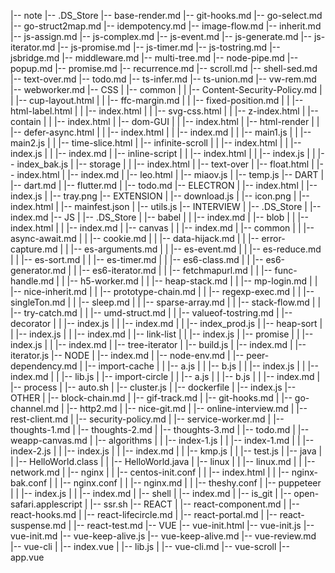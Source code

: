 |-- note
    |-- .DS_Store
    |-- base-render.md
    |-- git-hooks.md
    |-- go-select.md
    |-- go-struct2map.md
    |-- idempotency.md
    |-- image-flow.md
    |-- inherit.md
    |-- js-assign.md
    |-- js-complex.md
    |-- js-event.md
    |-- js-generate.md
    |-- js-iterator.md
    |-- js-promise.md
    |-- js-timer.md
    |-- js-tostring.md
    |-- jsbridge.md
    |-- middleware.md
    |-- multi-tree.md
    |-- node-pipe.md
    |-- popup.md
    |-- promise.md
    |-- recurrence.md
    |-- scroll.md
    |-- shell-sed.md
    |-- text-over.md
    |-- todo.md
    |-- ts-infer.md
    |-- ts-union.md
    |-- vw-rem.md
    |-- webworker.md
    |-- CSS
    |   |-- common
    |   |   |-- Content-Security-Policy.md
    |   |   |-- cup-layout.html
    |   |   |-- ffc-margin.md
    |   |   |-- fixed-position.md
    |   |   |-- html-label.html
    |   |   |-- index.html
    |   |   |-- svg-css.html
    |   |   |-- z-index.html
    |   |-- contain
    |   |   |-- index.html
    |   |-- dom-GUI
    |   |   |-- index.html
    |   |-- html-render
    |   |   |-- defer-async.html
    |   |   |-- index.html
    |   |   |-- index.md
    |   |   |-- main1.js
    |   |   |-- main2.js
    |   |   |-- time-slice.html
    |   |-- infinite-scroll
    |   |   |-- index.html
    |   |   |-- index.js
    |   |   |-- index.md
    |   |-- inline-script
    |   |   |-- index.html
    |   |   |-- index.js
    |   |   |-- index_bak.js
    |   |-- storage
    |   |   |-- index.html
    |   |-- text-over
    |       |-- float.html
    |       |-- index.html
    |       |-- index.md
    |       |-- leo.html
    |       |-- miaov.js
    |       |-- temp.js
    |-- DART
    |   |-- dart.md
    |   |-- flutter.md
    |   |-- todo.md
    |-- ELECTRON
    |   |-- index.html
    |   |-- index.js
    |   |-- tray.png
    |-- EXTENSION
    |   |-- download.js
    |   |-- icon.png
    |   |-- index.html
    |   |-- mainfest.json
    |   |-- utils.js
    |-- INTERVIEW
    |   |-- .DS_Store
    |   |-- index.md
    |-- JS
    |   |-- .DS_Store
    |   |-- babel
    |   |   |-- index.md
    |   |-- blob
    |   |   |-- index.html
    |   |   |-- index.md
    |   |-- canvas
    |   |   |-- index.md
    |   |-- common
    |   |   |-- async-await.md
    |   |   |-- cookie.md
    |   |   |-- data-hijack.md
    |   |   |-- error-capture.md
    |   |   |-- es-arguments.md
    |   |   |-- es-event.md
    |   |   |-- es-reduce.md
    |   |   |-- es-sort.md
    |   |   |-- es-timer.md
    |   |   |-- es6-class.md
    |   |   |-- es6-generator.md
    |   |   |-- es6-iterator.md
    |   |   |-- fetchmapurl.md
    |   |   |-- func-handle.md
    |   |   |-- h5-worker.md
    |   |   |-- heap-stack.md
    |   |   |-- mp-login.md
    |   |   |-- nice-inherit.md
    |   |   |-- prototype-chain.md
    |   |   |-- regexp-exec.md
    |   |   |-- singleTon.md
    |   |   |-- sleep.md
    |   |   |-- sparse-array.md
    |   |   |-- stack-flow.md
    |   |   |-- try-catch.md
    |   |   |-- umd-struct.md
    |   |   |-- valueof-tostring.md
    |   |-- decorator
    |   |   |-- index.js
    |   |   |-- index.md
    |   |   |-- index_prod.js
    |   |-- heap-sort
    |   |   |-- index.js
    |   |   |-- index.md
    |   |-- link-list
    |   |   |-- index.js
    |   |-- promise
    |   |   |-- index.js
    |   |   |-- index.md
    |   |-- tree-iterator
    |       |-- build.js
    |       |-- index.md
    |       |-- iterator.js
    |-- NODE
    |   |-- index.md
    |   |-- node-env.md
    |   |-- peer-dependency.md
    |   |-- import-cache
    |   |   |-- a.js
    |   |   |-- b.js
    |   |   |-- index.js
    |   |   |-- index.md
    |   |   |-- lib.js
    |   |-- import-circle
    |   |   |-- a.js
    |   |   |-- b.js
    |   |   |-- index.md
    |   |-- process
    |       |-- auto.sh
    |       |-- cluster.js
    |       |-- dockerfile
    |       |-- index.js
    |-- OTHER
    |   |-- block-chain.md
    |   |-- gif-track.md
    |   |-- git-hooks.md
    |   |-- go-channel.md
    |   |-- http2.md
    |   |-- nice-git.md
    |   |-- online-interview.md
    |   |-- rest-client.md
    |   |-- security-policy.md
    |   |-- service-worker.md
    |   |-- thoughts-1.md
    |   |-- thoughts-2.md
    |   |-- thoughts-3.md
    |   |-- todo.md
    |   |-- weapp-canvas.md
    |   |-- algorithms
    |   |   |-- index-1.js
    |   |   |-- index-1.md
    |   |   |-- index-2.js
    |   |   |-- index.js
    |   |   |-- index.md
    |   |   |-- kmp.js
    |   |   |-- test.js
    |   |-- java
    |   |   |-- HelloWorld.class
    |   |   |-- HelloWorld.java
    |   |-- linux
    |   |   |-- linux.md
    |   |   |-- network.md
    |   |-- nginx
    |   |   |-- centos-init.conf
    |   |   |-- index.html
    |   |   |-- nginx-bak.conf
    |   |   |-- nginx.conf
    |   |   |-- nginx.md
    |   |   |-- theshy.conf
    |   |-- puppeteer
    |   |   |-- index.js
    |   |   |-- index.md
    |   |-- shell
    |       |-- index.md
    |       |-- is_git
    |       |-- open-safari.applescript
    |       |-- ssr.sh
    |-- REACT
    |   |-- react-component.md
    |   |-- react-hooks.md
    |   |-- react-lifecircle.md
    |   |-- react-portal.md
    |   |-- react-suspense.md
    |   |-- react-test.md
    |-- VUE
        |-- vue-init.html
        |-- vue-init.js
        |-- vue-init.md
        |-- vue-keep-alive.js
        |-- vue-keep-alive.md
        |-- vue-review.md
        |-- vue-cli
        |   |-- index.vue
        |   |-- lib.js
        |   |-- vue-cli.md
        |-- vue-scroll
            |-- app.vue
